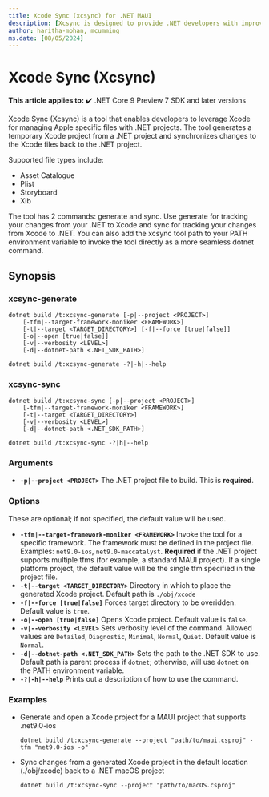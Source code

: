 ```yaml
---
title: Xcode Sync (xcsync) for .NET MAUI
description: [Xcsync is designed to provide .NET developers with improved support for editing Apple specific files]
author: haritha-mohan, mcumming
ms.date: [08/05/2024]
---
```

# Xcode Sync (Xcsync)

**This article applies to:** ✔️ .NET Core 9 Preview 7 SDK and later versions

Xcode Sync (Xcsync) is a tool that enables developers to leverage Xcode for managing Apple specific files with .NET projects. The tool generates a temporary Xcode project from a .NET project and synchronizes changes to the Xcode files back to the .NET project.

Supported file types include:

- Asset Catalogue
- Plist
- Storyboard
- Xib

The tool has 2 commands: generate and sync. Use generate for tracking your changes from your .NET to Xcode and sync for tracking your changes from Xcode to .NET. You can also add the xcsync tool path to your PATH environment variable to invoke the tool directly as a more seamless dotnet command.

## Synopsis

### xcsync-generate

```dotnetcli
dotnet build /t:xcsync-generate [-p|--project <PROJECT>]
    [-tfm|--target-framework-moniker <FRAMEWORK>]
    [-t|--target <TARGET_DIRECTORY>] [-f|--force [true|false]]
    [-o|--open [true|false]]
    [-v|--verbosity <LEVEL>]
    [-d|--dotnet-path <.NET_SDK_PATH>]

dotnet build /t:xcsync-generate -?|-h|--help
```

### xcsync-sync

```dotnetcli
dotnet build /t:xcsync-sync [-p|--project <PROJECT>]
    [-tfm|--target-framework-moniker <FRAMEWORK>]
    [-t|--target <TARGET_DIRECTORY>]
    [-v|--verbosity <LEVEL>]
    [-d|--dotnet-path <.NET_SDK_PATH>]

dotnet build /t:xcsync-sync -?|h|--help
```

### Arguments

- **`-p|--project <PROJECT>`**
  The .NET project file to build. This is **required**.

### Options

These are optional; if not specified, the default value will be used.

- **`-tfm|--target-framework-moniker <FRAMEWORK>`**
  Invoke the tool for a specific framework. The framework must be defined in the project file. Examples: `net9.0-ios`, `net9.0-maccatalyst`. **Required** if the .NET project supports multiple tfms (for example, a standard MAUI project). If a single platform project, the default value will be the single tfm specified in the project file.
- **`-t|--target <TARGET_DIRECTORY>`**
  Directory in which to place the generated Xcode project. Default path is `./obj/xcode`
- **`-f|--force [true|false]`**
  Forces target directory to be overidden. Default value is `true`.
- **`-o|--open [true|false]`**
  Opens Xcode project. Default value is `false`.
- **`-v|--verbosity <LEVEL>`**
  Sets verbosity level of the command. Allowed values are `Detailed`, `Diagnostic`, `Minimal`, `Normal`, `Quiet`. Default value is `Normal`.
- **`-d|--dotnet-path <.NET_SDK_PATH>`**
  Sets the path to the .NET SDK to use. Default path is parent process if `dotnet`; otherwise, will use `dotnet` on the PATH environment variable.
- **`-?|-h|--help`**
  Prints out a description of how to use the command.

### Examples

- Generate and open a Xcode project for a MAUI project that supports .net9.0-ios

  ```dotnetcli
  dotnet build /t:xcsync-generate --project "path/to/maui.csproj" -tfm "net9.0-ios -o"
  ```

- Sync changes from a generated Xcode project in the default location (./obj/xcode) back to a .NET macOS project

  ```dotnetcli
  dotnet build /t:xcsync-sync --project "path/to/macOS.csproj"
  ```
